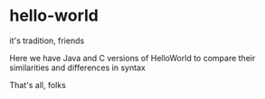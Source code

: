 # hello-world
it's tradition, friends

Here we have Java and C versions of HelloWorld to compare their similarities and differences in syntax

That's all, folks

